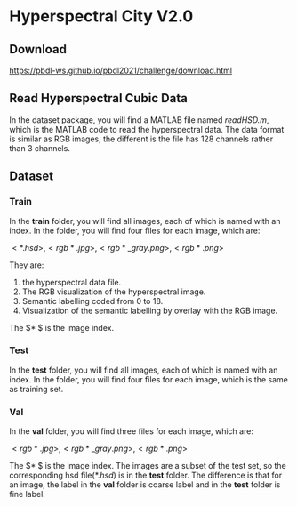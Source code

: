 # Hyperspectral City V2.0

## Download
https://pbdl-ws.github.io/pbdl2021/challenge/download.html

## Read Hyperspectral Cubic Data
In the dataset package, you will find a MATLAB file named *readHSD.m*, which is the MATLAB code to read the hyperspectral data. The data format is similar as RGB images, the different is the file has 128 channels rather than 3 channels.

## Dataset
### Train
In the __train__ folder, you will find all images, each of which is named with an index. In the folder, you will find four files for each image, which are:

$<*.hsd>, <rgb*.jpg>, <rgb*\_gray.png>, <rgb*.png>$

They are: 
1. the hyperspectral data file.
2. The RGB visualization of the hyperspectral image.
3. Semantic labelling coded from 0 to 18.
4. Visualization of the semantic labelling by overlay with the RGB image. 

The $* $ is the image index.

### Test
In the __test__ folder, you will find all images, each of which is named with an index. In the folder, you will find four files for each image, which is the same as training set.

### Val
In the __val__ folder, you will find three files for each image, which are:

$<rgb*.jpg>, <rgb*\_gray.png>, <rgb*.png>$

The $* $ is the image index. The images are a subset of the test set, so the corresponding hsd file($*.hsd$) is in the __test__ folder. The difference is that for an image, the label in the __val__ folder is coarse label and in the __test__ folder is fine label.
